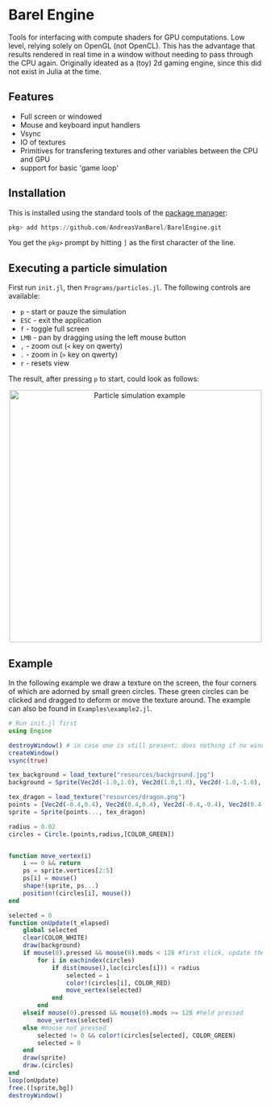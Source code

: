 # Barel Engine
Tools for interfacing with compute shaders for GPU computations. 
Low level, relying solely on OpenGL (not OpenCL). This has the advantage that results rendered in real time in a window without needing to pass through the CPU again.
Originally ideated as a (toy) 2d gaming engine, since this did not exist in Julia at the time.

## Features

- Full screen or windowed
- Mouse and keyboard input handlers
- Vsync
- IO of textures
- Primitives for transfering textures and other variables between the CPU and GPU
- support for basic 'game loop'

## Installation

This is installed using the standard tools of the [package manager](https://julialang.github.io/Pkg.jl/v1/getting-started/):

```julia
pkg> add https://github.com/AndreasVanBarel/BarelEngine.git
```
You get the `pkg>` prompt by hitting `]` as the first character of the line.

## Executing a particle simulation

First run `init.jl`, then `Programs/particles.jl`.
The following controls are available:
- `p` - start or pauze the simulation
- `ESC` - exit the application
- `f` - toggle full screen
- `LMB` - pan by dragging using the left mouse button
- `,` - zoom out (`<` key on qwerty)
- `.` - zoom in (`>` key on qwerty)
- `r` - resets view

The result, after pressing `p` to start, could look as follows:
<p align="center">
  <img src="https://github.com/AndreasVanBarel/BarelEngine/particles.png" width="500" title="Particle simulation example">
</p>

## Example 
In the following example we draw a texture on the screen, the four corners of which are adorned by small green circles. These green circles can be clicked and dragged to deform or move the texture around. 
The example can also be found in `Examples\example2.jl`.

```julia
# Run init.jl first
using Engine

destroyWindow() # in case one is still present; does nothing if no window is present
createWindow()
vsync(true)

tex_background = load_texture("resources/background.jpg")
background = Sprite(Vec2d(-1.0,1.0), Vec2d(1.0,1.0), Vec2d(-1.0,-1.0), Vec2d(1.0,-1.0), tex_background)

tex_dragon = load_texture("resources/dragon.png")
points = [Vec2d(-0.4,0.4), Vec2d(0.4,0.4), Vec2d(-0.4,-0.4), Vec2d(0.4,-0.4)]
sprite = Sprite(points..., tex_dragon)

radius = 0.02
circles = Circle.(points,radius,[COLOR_GREEN])


function move_vertex(i)
    i == 0 && return
    ps = sprite.vertices[2:5]
    ps[i] = mouse()
    shape!(sprite, ps...)
    position!(circles[i], mouse())
end

selected = 0
function onUpdate(t_elapsed)
    global selected
    clear(COLOR_WHITE)
    draw(background)
    if mouse(0).pressed && mouse(0).mods < 128 #first click, update the selected
        for i in eachindex(circles)
            if dist(mouse(),loc(circles[i])) < radius
                selected = i
                color!(circles[i], COLOR_RED)
                move_vertex(selected)
            end
        end
    elseif mouse(0).pressed && mouse(0).mods >= 128 #held pressed
        move_vertex(selected)
    else #mouse not pressed
        selected != 0 && color!(circles[selected], COLOR_GREEN)
        selected = 0
    end
    draw(sprite)
    draw.(circles)
end
loop(onUpdate)
free.([sprite,bg])
destroyWindow()
```
